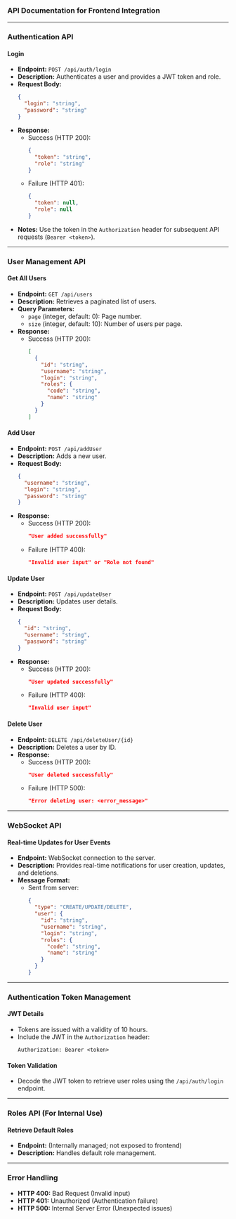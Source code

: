 ### API Documentation for Frontend Integration

---

### **Authentication API**

#### **Login**
- **Endpoint:** `POST /api/auth/login`
- **Description:** Authenticates a user and provides a JWT token and role.
- **Request Body:**
  ```json
  {
    "login": "string",
    "password": "string"
  }
  ```
- **Response:**
  - Success (HTTP 200):
    ```json
    {
      "token": "string",
      "role": "string"
    }
    ```
  - Failure (HTTP 401):
    ```json
    {
      "token": null,
      "role": null
    }
    ```
- **Notes:** Use the token in the `Authorization` header for subsequent API requests (`Bearer <token>`).

---

### **User Management API**

#### **Get All Users**
- **Endpoint:** `GET /api/users`
- **Description:** Retrieves a paginated list of users.
- **Query Parameters:**
  - `page` (integer, default: 0): Page number.
  - `size` (integer, default: 10): Number of users per page.
- **Response:**
  - Success (HTTP 200):
    ```json
    [
      {
        "id": "string",
        "username": "string",
        "login": "string",
        "roles": {
          "code": "string",
          "name": "string"
        }
      }
    ]
    ```

#### **Add User**
- **Endpoint:** `POST /api/addUser`
- **Description:** Adds a new user.
- **Request Body:**
  ```json
  {
    "username": "string",
    "login": "string",
    "password": "string"
  }
  ```
- **Response:**
  - Success (HTTP 200):
    ```json
    "User added successfully"
    ```
  - Failure (HTTP 400):
    ```json
    "Invalid user input" or "Role not found"
    ```

#### **Update User**
- **Endpoint:** `POST /api/updateUser`
- **Description:** Updates user details.
- **Request Body:**
  ```json
  {
    "id": "string",
    "username": "string",
    "password": "string"
  }
  ```
- **Response:**
  - Success (HTTP 200):
    ```json
    "User updated successfully"
    ```
  - Failure (HTTP 400):
    ```json
    "Invalid user input"
    ```

#### **Delete User**
- **Endpoint:** `DELETE /api/deleteUser/{id}`
- **Description:** Deletes a user by ID.
- **Response:**
  - Success (HTTP 200):
    ```json
    "User deleted successfully"
    ```
  - Failure (HTTP 500):
    ```json
    "Error deleting user: <error_message>"
    ```

---

### **WebSocket API**

#### **Real-time Updates for User Events**
- **Endpoint:** WebSocket connection to the server.
- **Description:** Provides real-time notifications for user creation, updates, and deletions.
- **Message Format:**
  - Sent from server:
    ```json
    {
      "type": "CREATE/UPDATE/DELETE",
      "user": {
        "id": "string",
        "username": "string",
        "login": "string",
        "roles": {
          "code": "string",
          "name": "string"
        }
      }
    }
    ```

---

### **Authentication Token Management**

#### **JWT Details**
- Tokens are issued with a validity of 10 hours.
- Include the JWT in the `Authorization` header:
  ```
  Authorization: Bearer <token>
  ```

#### **Token Validation**
- Decode the JWT token to retrieve user roles using the `/api/auth/login` endpoint.

---

### **Roles API (For Internal Use)**

#### **Retrieve Default Roles**
- **Endpoint:** (Internally managed; not exposed to frontend)
- **Description:** Handles default role management.

---

### Error Handling
- **HTTP 400:** Bad Request (Invalid input)
- **HTTP 401:** Unauthorized (Authentication failure)
- **HTTP 500:** Internal Server Error (Unexpected issues)
